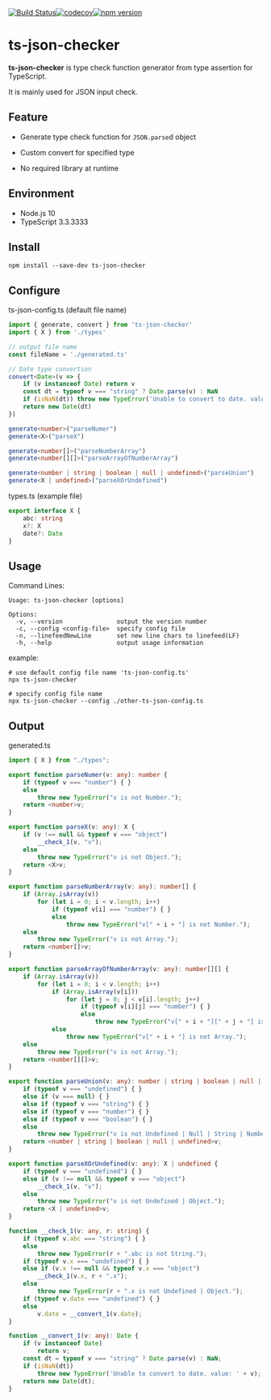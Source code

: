 [![Build Status](https://travis-ci.org/diontools/ts-json-checker.svg?branch=master)](https://travis-ci.org/diontools/ts-json-checker)[![codecov](https://codecov.io/gh/diontools/ts-json-checker/branch/master/graph/badge.svg)](https://codecov.io/gh/diontools/ts-json-checker)[![npm version](https://badge.fury.io/js/ts-json-checker.svg)](https://www.npmjs.com/package/ts-json-checker)

# ts-json-checker

**ts-json-checker** is type check function generator from type assertion for TypeScript.

It is mainly used for JSON input check.

## Feature

* Generate type check function for `JSON.parse`d object
* Custom convert for specified type

* No required library at runtime

## Environment

* Node.js 10
* TypeScript 3.3.3333

## Install

```shell
npm install --save-dev ts-json-checker
```

## Configure

ts-json-config.ts (default file name)

```typescript
import { generate, convert } from 'ts-json-checker'
import { X } from './types'

// output file name
const fileName = './generated.ts'

// Date type convertion
convert<Date>(v => {
    if (v instanceof Date) return v
    const dt = typeof v === "string" ? Date.parse(v) : NaN
    if (isNaN(dt)) throw new TypeError('Unable to convert to date. value: ' + v)
    return new Date(dt)
})

generate<number>("parseNumer")
generate<X>("parseX")

generate<number[]>("parseNumberArray")
generate<number[][]>("parseArrayOfNumberArray")

generate<number | string | boolean | null | undefined>("parseUnion")
generate<X | undefined>("parseXOrUndefined")
```

types.ts (example file)

```typescript
export interface X {
    abc: string
    x?: X
    date?: Date
}
```

## Usage

Command Lines:

```
Usage: ts-json-checker [options]

Options:
  -v, --version               output the version number
  -c, --config <config-file>  specify config file
  -n, --linefeedNewLine       set new line chars to linefeed(LF)
  -h, --help                  output usage information
```

example:

```shell
# use default config file name 'ts-json-config.ts'
npx ts-json-checker

# specify config file name
npx ts-json-checker --config ./other-ts-json-config.ts
```

## Output

generated.ts

```typescript
import { X } from "./types";

export function parseNumer(v: any): number {
    if (typeof v === "number") { }
    else
        throw new TypeError("v is not Number.");
    return <number>v;
}

export function parseX(v: any): X {
    if (v !== null && typeof v === "object")
        __check_1(v, "v");
    else
        throw new TypeError("v is not Object.");
    return <X>v;
}

export function parseNumberArray(v: any): number[] {
    if (Array.isArray(v))
        for (let i = 0; i < v.length; i++)
            if (typeof v[i] === "number") { }
            else
                throw new TypeError("v[" + i + "] is not Number.");
    else
        throw new TypeError("v is not Array.");
    return <number[]>v;
}

export function parseArrayOfNumberArray(v: any): number[][] {
    if (Array.isArray(v))
        for (let i = 0; i < v.length; i++)
            if (Array.isArray(v[i]))
                for (let j = 0; j < v[i].length; j++)
                    if (typeof v[i][j] === "number") { }
                    else
                        throw new TypeError("v[" + i + "][" + j + "] is not Number.");
            else
                throw new TypeError("v[" + i + "] is not Array.");
    else
        throw new TypeError("v is not Array.");
    return <number[][]>v;
}

export function parseUnion(v: any): number | string | boolean | null | undefined {
    if (typeof v === "undefined") { }
    else if (v === null) { }
    else if (typeof v === "string") { }
    else if (typeof v === "number") { }
    else if (typeof v === "boolean") { }
    else
        throw new TypeError("v is not Undefined | Null | String | Number | Boolean.");
    return <number | string | boolean | null | undefined>v;
}

export function parseXOrUndefined(v: any): X | undefined {
    if (typeof v === "undefined") { }
    else if (v !== null && typeof v === "object")
        __check_1(v, "v");
    else
        throw new TypeError("v is not Undefined | Object.");
    return <X | undefined>v;
}

function __check_1(v: any, r: string) {
    if (typeof v.abc === "string") { }
    else
        throw new TypeError(r + ".abc is not String.");
    if (typeof v.x === "undefined") { }
    else if (v.x !== null && typeof v.x === "object")
        __check_1(v.x, r + ".x");
    else
        throw new TypeError(r + ".x is not Undefined | Object.");
    if (typeof v.date === "undefined") { }
    else
        v.date = __convert_1(v.date);
}

function __convert_1(v: any): Date {
    if (v instanceof Date)
        return v;
    const dt = typeof v === "string" ? Date.parse(v) : NaN;
    if (isNaN(dt))
        throw new TypeError('Unable to convert to date. value: ' + v);
    return new Date(dt);
}
```

